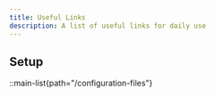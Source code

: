 ```yaml
---
title: Useful Links
description: A list of useful links for daily use
---
```


## Setup
::main-list{path="/configuration-files"}
